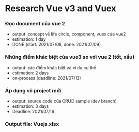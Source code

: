 # Research Vue v3 and Vuex 
### Đọc document của vue 2 
- output: concept về life circle, component, vuex của vue2
- estimation: 1 day
- DONE (start: 2021/07/08, done: 2021/07/09)

### Những điểm khác biệt của vue3 so với vue 2 (tốt, xấu)
- output: các điểm khác biệt và ví dụ cụ thể
- estimation: 2 days 
- on-process (deadline: 2021/07/13)

### Áp dụng vô project mới
- output: source code của CRUD sample (dev branch)
- estimation: 3 days
- Deadline: 2021/07/16

### Output file: Vuejs.xlsx
